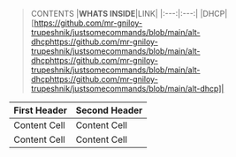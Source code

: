 >CONTENTS
|__WHATS INSIDE__|LINK|
|:---:|:---:|
|DHCP|[https://github.com/mr-gniloy-trupeshnik/justsomecommands/blob/main/alt-dhcphttps://github.com/mr-gniloy-trupeshnik/justsomecommands/blob/main/alt-dhcphttps://github.com/mr-gniloy-trupeshnik/justsomecommands/blob/main/alt-dhcphttps://github.com/mr-gniloy-trupeshnik/justsomecommands/blob/main/alt-dhcp]|

| First Header  | Second Header |
| ------------- | ------------- |
| Content Cell  | Content Cell  |
| Content Cell  | Content Cell  |
